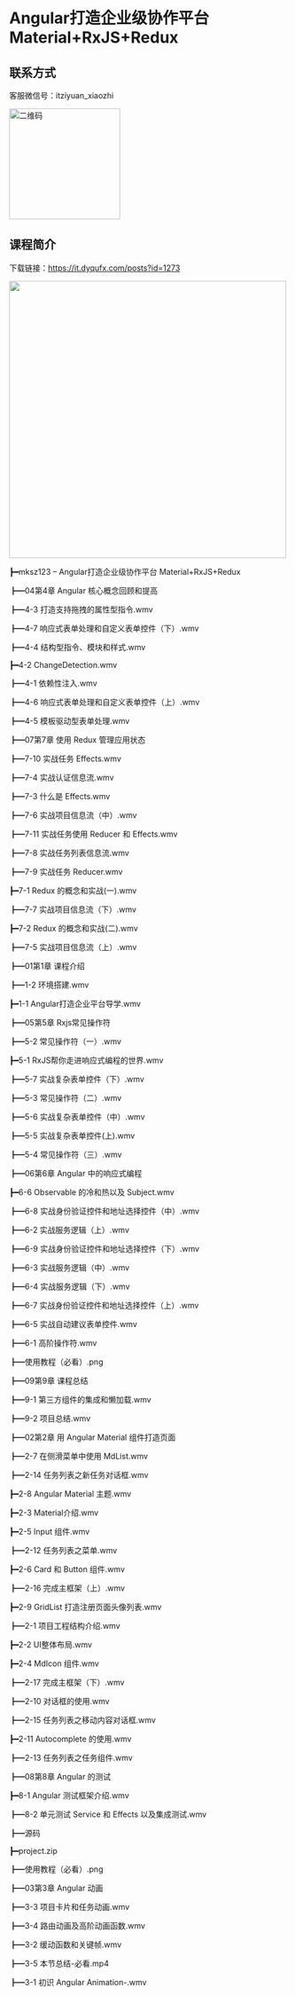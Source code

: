 # Angular打造企业级协作平台 Material+RxJS+Redux

## 联系方式

客服微信号：itziyuan_xiaozhi

<img src="https://ziyuanyun.oss-cn-guangzhou.aliyuncs.com/common/20240614073449/666b82192834a.jpg" width="200" height="200" alt="二维码">

## 课程简介

下载链接：https://it.dyqufx.com/posts?id=1273

<img src="https://ziyuanyun.oss-cn-guangzhou.aliyuncs.com/yun/20240515153652/66446614e104b.jpg" width="500" alt="">

  ┣━mksz123 &#8211; Angular打造企业级协作平台 Material+RxJS+Redux

 ┣━04第4章 Angular 核心概念回顾和提高

 ┣━4-3 打造支持拖拽的属性型指令.wmv

 ┣━4-7 响应式表单处理和自定义表单控件（下）.wmv

 ┣━4-4 结构型指令、模块和样式.wmv

 ┣━4-2 ChangeDetection.wmv

 ┣━4-1 依赖性注入.wmv

 ┣━4-6 响应式表单处理和自定义表单控件（上）.wmv

 ┣━4-5 模板驱动型表单处理.wmv

 ┣━07第7章 使用 Redux 管理应用状态

 ┣━7-10 实战任务 Effects.wmv

 ┣━7-4 实战认证信息流.wmv

 ┣━7-3 什么是 Effects.wmv

 ┣━7-6 实战项目信息流（中）.wmv

 ┣━7-11 实战任务使用 Reducer 和 Effects.wmv

 ┣━7-8 实战任务列表信息流.wmv

 ┣━7-9 实战任务 Reducer.wmv

 ┣━7-1 Redux 的概念和实战(一).wmv

 ┣━7-7 实战项目信息流（下）.wmv

 ┣━7-2 Redux 的概念和实战(二).wmv

 ┣━7-5 实战项目信息流（上）.wmv

 ┣━01第1章 课程介绍

 ┣━1-2 环境搭建.wmv

 ┣━1-1 Angular打造企业平台导学.wmv

 ┣━05第5章 Rxjs常见操作符

 ┣━5-2 常见操作符（一）.wmv

 ┣━5-1 RxJS帮你走进响应式编程的世界.wmv

 ┣━5-7 实战复杂表单控件（下）.wmv

 ┣━5-3 常见操作符（二）.wmv

 ┣━5-6 实战复杂表单控件（中）.wmv

 ┣━5-5 实战复杂表单控件(上).wmv

 ┣━5-4 常见操作符（三）.wmv

 ┣━06第6章 Angular 中的响应式编程

 ┣━6-6 Observable 的冷和热以及 Subject.wmv

 ┣━6-8 实战身份验证控件和地址选择控件（中）.wmv

 ┣━6-2 实战服务逻辑（上）.wmv

 ┣━6-9 实战身份验证控件和地址选择控件（下）.wmv

 ┣━6-3 实战服务逻辑（中）.wmv

 ┣━6-4 实战服务逻辑（下）.wmv

 ┣━6-7 实战身份验证控件和地址选择控件（上）.wmv

 ┣━6-5 实战自动建议表单控件.wmv

 ┣━6-1 高阶操作符.wmv

 ┣━使用教程（必看）.png

 ┣━09第9章 课程总结

 ┣━9-1 第三方组件的集成和懒加载.wmv

 ┣━9-2 项目总结.wmv

 ┣━02第2章 用 Angular Material 组件打造页面

 ┣━2-7 在侧滑菜单中使用 MdList.wmv

 ┣━2-14 任务列表之新任务对话框.wmv

 ┣━2-8 Angular Material 主题.wmv

 ┣━2-3 Material介绍.wmv

 ┣━2-5 Input 组件.wmv

 ┣━2-12 任务列表之菜单.wmv

 ┣━2-6 Card 和 Button 组件.wmv

 ┣━2-16 完成主框架（上）.wmv

 ┣━2-9 GridList 打造注册页面头像列表.wmv

 ┣━2-1 项目工程结构介绍.wmv

 ┣━2-2 UI整体布局.wmv

 ┣━2-4 MdIcon 组件.wmv

 ┣━2-17 完成主框架（下）.wmv

 ┣━2-10 对话框的使用.wmv

 ┣━2-15 任务列表之移动内容对话框.wmv

 ┣━2-11 Autocomplete 的使用.wmv

 ┣━2-13 任务列表之任务组件.wmv

 ┣━08第8章 Angular 的测试

 ┣━8-1 Angular 测试框架介绍.wmv

 ┣━8-2 单元测试 Service 和 Effects 以及集成测试.wmv

 ┣━源码

 ┣━project.zip

 ┣━使用教程（必看）.png

 ┣━03第3章 Angular 动画

 ┣━3-3 项目卡片和任务动画.wmv

 ┣━3-4 路由动画及高阶动画函数.wmv

 ┣━3-2 缓动函数和关键帧.wmv

 ┣━3-5 本节总结-必看.mp4

 ┣━3-1 初识 Angular Animation-.wmv

  
